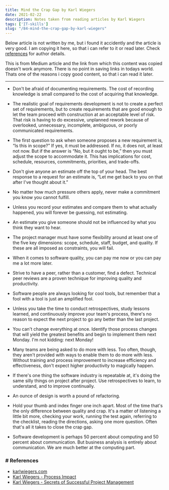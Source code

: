 ```yaml
---
title: Mind the Crap Gap by Karl Wiegers
date: 2021-02-22
description: Notes taken from reading articles by Karl Wiegers
tags: ['IT-skills']
slug: "/84-mind-the-crap-gap-by-karl-wiegers"
---
```


Below article is not written by me, but i found it accidently and the article is very good. I am copying it here, so that i can refer to it or read later. Check [references](#ref01) for author details. 

This is from Medium article and the link from which this content was copied doesn't work anymore. There is no point in saving links in todays world. Thats one of the reasons i copy good content, so that i can read it later. 

* * * 

* Don't be afraid of documenting requirements. The cost of recording knowledge is small compared to the cost of acquiring that knowledge.

* The realistic goal of requirements development is not to create a perfect set of requirements, but to create requirements that are good enough to let the team proceed with construction at an acceptable level of risk. That risk is having to do excessive, unplanned rework because of overlooked, unnecessary, incomplete, ambiguous, or poorly communicated requirements.

* The first question to ask when someone proposes a new requirement is, “Is this in scope?” If yes, it must be addressed. If no, it does not, at least not now. But if the answer is “No, but it ought to be,” then you must adjust the scope to accommodate it. This has implications for cost, schedule, resources, commitments, priorities, and trade-offs.

* Don't give anyone an estimate off the top of your head. The best response to a request for an estimate is, “Let me get back to you on that after I've thought about it.”

* No matter how much pressure others apply, never make a commitment you know you cannot fulfill.

* Unless you record your estimates and compare them to what actually happened, you will forever be guessing, not estimating.

* An estimate you give someone should not be influenced by what you think they want to hear.

* The project manager must have some flexibility around at least one of the five key dimensions: scope, schedule, staff, budget, and quality. If these are all imposed as constraints, you will fail.

* When it comes to software quality, you can pay me now or you can pay me a lot more later.

* Strive to have a peer, rather than a customer, find a defect. Technical peer reviews are a proven technique for improving quality and productivity.

* Software people are always looking for cool tools, but remember that a fool with a tool is just an amplified fool.

* Unless you take the time to conduct retrospectives, study lessons learned, and continuously improve your team's process, there's no reason to expect the next project to go any better than the last project.

* You can't change everything at once. Identify those process changes that will yield the greatest benefits and begin to implement them next Monday. I'm not kidding: next Monday!

* Many teams are being asked to do more with less. Too often, though, they aren't provided with ways to enable them to do more with less. Without training and process improvement to increase efficiency and effectiveness, don't expect higher productivity to magically happen.

* If there's one thing the software industry is repeatable at, it's doing the same silly things on project after project. Use retrospectives to learn, to understand, and to improve continually.

* An ounce of design is worth a pound of refactoring.

* Hold your thumb and index finger one inch apart. Most of the time that's the only difference between quality and crap. It's a matter of listening a little bit more, checking your work, running the test again, referring to the checklist, reading the directions, asking one more question. Often that's all it takes to close the crap gap.

* Software development is perhaps 50 percent about computing and 50 percent about communication. But business analysis is entirely about communication. We are much better at the computing part. 


<a id="ref01"></a>

### # References

* [karlwiegers.com](https://karlwiegers.com/)
* [Karl Wiegers - Process Impact](https://www.processimpact.com/)
* [Karl Wiegers - Secrets of Successful Project Management](83-secrets-of-successful-project-management-by-karl-wiegers)
